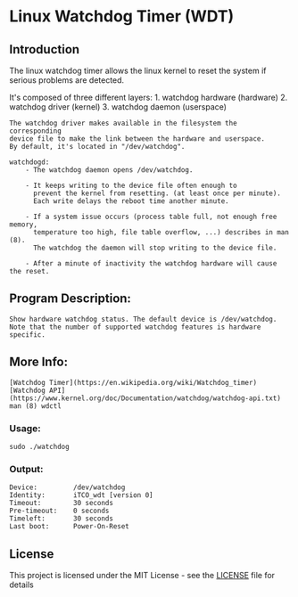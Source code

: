 # Linux Watchdog Timer (WDT)
## Introduction

The linux watchdog timer allows the linux kernel to
reset the system if serious problems are detected.

It's composed of three different layers:
    1. watchdog hardware (hardware)
    2. watchdog driver (kernel)
    3. watchdog daemon (userspace)

    The watchdog driver makes available in the filesystem the corresponding
    device file to make the link between the hardware and userspace.
    By default, it's located in "/dev/watchdog".

    watchdogd:
        - The watchdog daemon opens /dev/watchdog.

        - It keeps writing to the device file often enough to
          prevent the kernel from resetting. (at least once per minute).
          Each write delays the reboot time another minute.

        - If a system issue occurs (process table full, not enough free memory,
          temperature too high, file table overflow, ...) describes in man (8).
          The watchdog the daemon will stop writing to the device file.

        - After a minute of inactivity the watchdog hardware will cause the reset.

## Program Description:
    Show hardware watchdog status. The default device is /dev/watchdog.
    Note that the number of supported watchdog features is hardware specific.

## More Info:
    [Watchdog Timer](https://en.wikipedia.org/wiki/Watchdog_timer)
    [Watchdog API](https://www.kernel.org/doc/Documentation/watchdog/watchdog-api.txt)
    man (8) wdctl

### Usage:

```
sudo ./watchdog
```

### Output:

```
Device:         /dev/watchdog
Identity:       iTCO_wdt [version 0]
Timeout:        30 seconds
Pre-timeout:    0 seconds
Timeleft:       30 seconds
Last boot:      Power-On-Reset
```

## License

This project is licensed under the MIT License - see the [LICENSE](LICENSE) file for details
